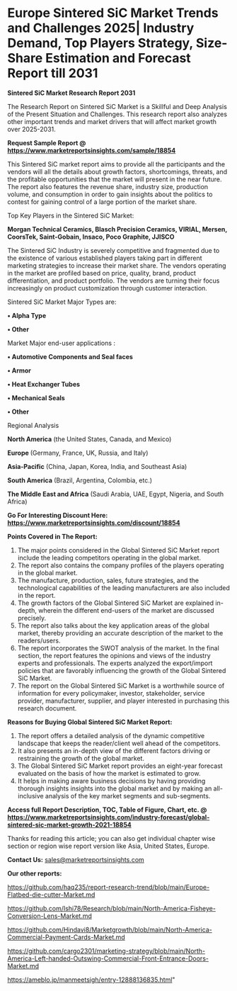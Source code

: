 # Europe Sintered SiC Market Trends and Challenges 2025| Industry Demand, Top Players Strategy, Size-Share Estimation and Forecast Report till 2031

<strong>Sintered SiC Market Research Report 2031</strong>

The Research Report on Sintered SiC Market is a Skillful and Deep Analysis of the Present Situation and Challenges. This research report also analyzes other important trends and market drivers that will affect market growth over 2025-2031.

<strong>Request Sample Report @ <a href=https://www.marketreportsinsights.com/sample/18854>https://www.marketreportsinsights.com/sample/18854</a></strong>

This Sintered SiC market report aims to provide all the participants and the vendors will all the details about growth factors, shortcomings, threats, and the profitable opportunities that the market will present in the near future. The report also features the revenue share, industry size, production volume, and consumption in order to gain insights about the politics to contest for gaining control of a large portion of the market share.

Top Key Players in the Sintered SiC Market:

<strong>Morgan Technical Ceramics, Blasch Precision Ceramics, VIRIAL, Mersen, CoorsTek, Saint-Gobain, Insaco, Poco Graphite, JJISCO</strong>

The Sintered SiC Industry is severely competitive and fragmented due to the existence of various established players taking part in different marketing strategies to increase their market share. The vendors operating in the market are profiled based on price, quality, brand, product differentiation, and product portfolio. The vendors are turning their focus increasingly on product customization through customer interaction.

Sintered SiC Market Major Types are:

<strong>• Alpha Type

• Other</strong>

Market Major end-user applications :

<strong>• Automotive Components and Seal faces

• Armor

• Heat Exchanger Tubes

• Mechanical Seals

• Other</strong>

Regional Analysis

</u><strong><b>North America</b></strong> (the United States, Canada, and Mexico)

<strong><b>Europe </b></strong>(Germany, France, UK, Russia, and Italy)

<strong><b>Asia-Pacific</b></strong> (China, Japan, Korea, India, and Southeast Asia)

<strong><b>South America</b></strong> (Brazil, Argentina, Colombia, etc.)

<strong><b>The Middle East and Africa</b></strong> (Saudi Arabia, UAE, Egypt, Nigeria, and South Africa)

<strong>Go For Interesting Discount Here: <a href=https://www.marketreportsinsights.com/discount/18854>https://www.marketreportsinsights.com/discount/18854</a></strong>

<strong>Points Covered in The Report:</strong>
<ol>
  <li>The major points considered in the Global Sintered SiC Market report include the leading competitors operating in the global market.</li>
  <li>The report also contains the company profiles of the players operating in the global market.</li>
  <li>The manufacture, production, sales, future strategies, and the technological capabilities of the leading manufacturers are also included in the report.</li>
  <li>The growth factors of the Global Sintered SiC Market are explained in-depth, wherein the different end-users of the market are discussed precisely.</li>
  <li>The report also talks about the key application areas of the global market, thereby providing an accurate description of the market to the readers/users.</li>
  <li>The report incorporates the SWOT analysis of the market. In the final section, the report features the opinions and views of the industry experts and professionals. The experts analyzed the export/import policies that are favorably influencing the growth of the Global Sintered SiC Market.</li>
  <li>The report on the Global Sintered SiC Market is a worthwhile source of information for every policymaker, investor, stakeholder, service provider, manufacturer, supplier, and player interested in purchasing this research document.</li>
</ol>
<strong>Reasons for Buying Global Sintered SiC Market Report:</strong>

<ol>
  <li>The report offers a detailed analysis of the dynamic competitive landscape that keeps the reader/client well ahead of the competitors.</li>
  <li>It also presents an in-depth view of the different factors driving or restraining the growth of the global market.</li>
  <li>The Global Sintered SiC Market report provides an eight-year forecast evaluated on the basis of how the market is estimated to grow.</li>
  <li>It helps in making aware business decisions by having providing thorough insights insights into the global market and by making an all-inclusive analysis of the key market segments and sub-segments.</li>
</ol>
<strong>Access full Report Description, TOC, Table of Figure, Chart, etc. @ <a href=https://www.marketreportsinsights.com/industry-forecast/global-sintered-sic-market-growth-2021-18854>https://www.marketreportsinsights.com/industry-forecast/global-sintered-sic-market-growth-2021-18854</a></strong>


Thanks for reading this article; you can also get individual chapter wise section or region wise report version like Asia, United States, Europe.

<strong>Contact Us:</strong>
sales@marketreportsinsights.com

<strong>Our other reports:</strong>

<a href=https://github.com/haq235/report-research-trend/blob/main/Europe-Flatbed-die-cutter-Market.md>https://github.com/haq235/report-research-trend/blob/main/Europe-Flatbed-die-cutter-Market.md</a>

<a href=https://github.com/Ishi78/Research/blob/main/North-America-Fisheye-Conversion-Lens-Market.md>https://github.com/Ishi78/Research/blob/main/North-America-Fisheye-Conversion-Lens-Market.md</a>

<a href=https://github.com/Hindavi8/Marketgrowth/blob/main/North-America-Commercial-Payment-Cards-Market.md>https://github.com/Hindavi8/Marketgrowth/blob/main/North-America-Commercial-Payment-Cards-Market.md</a>

<a href=https://github.com/cargo2301/marketing-strategy/blob/main/North-America-Left-handed-Outswing-Commercial-Front-Entrance-Doors-Market.md>https://github.com/cargo2301/marketing-strategy/blob/main/North-America-Left-handed-Outswing-Commercial-Front-Entrance-Doors-Market.md</a>

<a href=https://ameblo.jp/manmeetsigh/entry-12888136835.html>https://ameblo.jp/manmeetsigh/entry-12888136835.html</a>"
